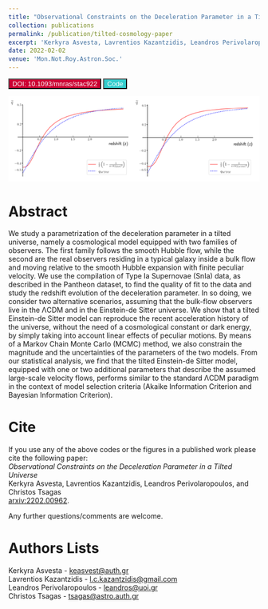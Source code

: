 ```yaml
---
title: "Observational Constraints on the Deceleration Parameter in a Tilted Universe"
collection: publications
permalink: /publication/tilted-cosmology-paper
excerpt: 'Kerkyra Asvesta, Lavrentios Kazantzidis, Leandros Perivolaropoulos and Christos Tsagas'
date: 2022-02-02
venue: 'Mon.Not.Roy.Astron.Soc.'
---
```

<button style="background-color:#CC0033; color:white" onclick="location.href='http://journals.aps.org/prd/abstract/10.1103/PhysRevD.97.103503?fbclid=IwAR2Ujoj0wcbvDjrZVA-WqVtayYqKjMiSRnTJmjKOh4VrVMi8YIIlQg4PUq4'" type="button"> DOI: 10.1093/mnras/stac922 </button>
<button style="background-color:#33CCCC; color:white" onclick="location.href='http://github.com/lkazantzi/tilted-cosmology'" type="button"> Code </button>


<p align="center">
<img src="/images/publications_figs/tilted-cosmology-image.png" width="1100" title="tilted-cosmology" />
</p> 


Abstract
========
We study a parametrization of the deceleration parameter in a tilted universe, namely a cosmological model equipped with two families of observers. The first family follows the smooth Hubble flow, while the second are the real observers residing in a typical galaxy inside a bulk flow and moving relative to the smooth Hubble expansion with finite peculiar velocity. We use the compilation of Type Ia Supernovae (SnIa) data, as described in the Pantheon dataset, to find the quality of fit to the data and study the redshift evolution of the deceleration parameter. In so doing, we consider two alternative scenarios, assuming that the bulk-flow observers live in the &Lambda;CDM and in the Einstein-de Sitter universe. We show that a tilted Einstein-de Sitter model can reproduce the recent acceleration history of the universe, without the need of a cosmological constant or dark energy, by simply taking into account linear effects of peculiar motions. By means of a Markov Chain Monte Carlo (MCMC) method, we also constrain the magnitude and the uncertainties of the parameters of the two models. From our statistical analysis, we find that the tilted Einstein-de Sitter model, equipped with one or two additional parameters that describe the assumed large-scale velocity flows, performs similar to the standard &Lambda;CDM paradigm in the context of model selection criteria (Akaike Information Criterion and Bayesian Information Criterion).


Cite
========
If you use any of the above codes or the figures in a published work please cite the following paper:
<br>*Observational Constraints on the Deceleration Parameter in a Tilted Universe*
<br>Kerkyra Asvesta, Lavrentios Kazantzidis, Leandros Perivolaropoulos, and Christos Tsagas
<br>[arxiv:2202.00962](http://arxiv.org/pdf/2202.00962.pdf).

Any further questions/comments are welcome.

Authors Lists
========
Kerkyra Asvesta - <keasvest@auth.gr>
<br>Lavrentios Kazantzidis - <l.c.kazantzidis@gmail.com>
<br>Leandros Perivolaropoulos - <leandros@uoi.gr>
<br>Christos Tsagas - <tsagas@astro.auth.gr>



